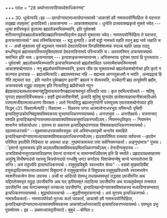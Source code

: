 +++
title = "28 अर्थान्तरत्वादिव्यपदेशाधिकरणम्"

+++
30. धूत्वेत्यादि।इह ---छान्दोग्याष्टमाध्यायोपान्तवाक्ये 'आकाशो हवै नामरूपयोर्निवहिता चे यदन्तरा तद्ब्रह्म तदमृतम्' इत्यादिरूपे।आकाशनामा -- आकाशशब्दवाचः। धुत्वेति प्राच्यवाक्य्प्रकृतो मुक्तो भवेत् --- धुत्वा शरीरमकृतं कृतात्मा ब्रह्यलोकमभिसम्भवनि, इति पूर्ववाक्ये शरीत्यागपूर्वकब्रह्यलोकशब्दितब्रह्याभिसम्भवितृत्वेन प्रकृतो मुक्तात्मा भवेत्। नामरूपयोर्निर्वहिता ते यदन्तरा, इत्यत्रत्यवात्यार्थः" कथं तस्मिन्नित्यत्राह -- बद्ध इत्यादि। असौ बद्धो नामरूपे वहति तदनु ब्रह्य भावे जहाति च व -- असौ मुक्तात्मा पूर्वं बद्धस्सन् नामरूपे देवदत्तादिनाम पिण्डविशेषात्मकं रुपञ्च वहति उवाह तदतु बन्धनिवृत्वं ब्रह्यभावापतिरूपमुक्तिदशायां देवदत्तादिनारूपे परित्यजति च। अतस्तस्मिन् अत्रत्यवाक्यार्थः समन्वित इति भावः। इत्यन्याय्यम् --- इत्याशङ्कनमन्याय्यनम्। अभिसम्भाव्यः पुरोक्त एवायं हि पुनरूपात्तः -- पूर्ववाक्ये ,ब्रह्यलोकमभिस्म्भवानि इत्यत्राभिसम्भाव्यो ब्रह्नलोशाब्दितः परमात्मैवायमस्मिन्वाक्ये आकाशशब्देनापातः। ननु ब्रह्नलोकमभिसम्भवानि, इत्यत्र जीव एव मुक्तावस्थो ब्रह्यलोकशब्देनोच्त इति कृतो न कल्ण्यत इत्यत्राह -- ब्रह्यत्वमित्यादि। ब्रह्यत्वमवस्था नहि -- बह्यभाव आगन्तुकधमौ न भवति , अन्यद्रद्रव्यं हि नैति तद्दव्यतां यतः , इति न्यायेन पूर्वमब्रह्यण इदानीं" ब्रह्यत्वं न सेत्यस्यति, यञ्चेदानीं ब्रह्य तत्पूर्वमपि ब्रह्यैव, अत्रत्यवाक्ये तद्धुह्य तदमृतम् इति नित्यासिद्धं ब्रह्यैवोच्यते नपुन र्ब्रह्यप्रसादचलब्धतत्समानशुद्धिमत्त्वरूपगौणब्रह्यत्वाश्रयभूतं वस्त्विति भावः। कृत एवमित्यत्रोच्यते -- श्रतिषु युगपत् ज्ञज्ञतादिर्विभक्तक्ष्च। ज्ञज्ञौं द्वावजावीशनीशौ, इत्यादि श्रुतिषु युगपदेव ज्ञत्वेशत्वाज्ञत्वानीशत्वादिधर्माः परमात्मजीवात्मासाधारणा विभक्ताः। अतो नित्यसिद्ध ब्रह्यत्वगुणयोगी परमपुरूष एवाराशशब्देनोच्यत इति सिद्धम्॥31. विक्ष्वात्मेत्यादि। विक्ष्वात्मा -- विक्ष्वस्य जगत आत्मात्वेनाधारभूतः यस्मिन्धौः पृथिवी इत्यादिमुण्डकोपनिषद्वाक्यविषयकस्य घुभ्वाघाधिकरणस्यायमर्थः। अनन्तभुमा -- अनन्तैक्ष्वर्यः। यत्रनान्यत् पश्यति इत्यादिच्छान्दोग्यसप्तमाध्यायवाक्यविषयकभूमाधिकरणार्थेऽयम्। नियमनधृतिकृत् -- नियमनेन शासनेन सर्वकार्याधारः। एतास्य वा अक्षरस्य इत्यादिबृह्दारणयक विषयकाक्षराधिकरणस्यायमर्थः। दह्यस्वाधारसर्वः" --सूक्ष्मस्वाधारकसर्ववस्तुकः उभे अस्मिन्धावापृथी अन्तरेव समाहिते इत्यादिच्छान्दोग्याष्टमाध्यायवाक्यविष्यकदहराधिकरणार्थेऽयम्। ह्यदयपरिमिता वस्थया सर्वयन्ता --हृदयेन परिमिता इयतीति निक्ष्चिता या अवस्था अङ््गुष्ठमात्रत्वरूपा तया सर्वनियमनकर्ता। अङ्गुष्ठमात्रः" पुरूषः। र्इशानो भूतभव्यस्य इति कठवल्लीवाक्यविषयकप्रमिताधिकरणार्थेऽयम्। देनादीनामुपास्यः -- अत्रादिशब्देनासुरराक्षसादिग्रहणम् देवानां दानवानां च सामान्यमधिदैवतम् इति हि स्मर्यते। प्रहृदादयक्ष्चमहत्तमा असुरेषु विभीषणादयो रक्षस्सु चित्रसेनादयो गन्धर्वेषु धण्टा कर्णादयः पिशाचेण्वन्येषु चान्ये भागवतोत्तमा हि सन्ति। अयं तदुपर्यपि इत्याघाधिकरणार्थः। वसुमुखविबुघैः स्वात्भावेन सेव्यः" -- वसवो मुखमादिर्येषां वसुरूद्रादित्यमरूत्साध्यरूपाणां विबुघानां ते वसुमुखास्तेच ते विबुघाक्ष्च वसुमुखविधास्तैः स्वात्मभावेन स्वशरीरकत्वेन सेव्यः उपास्यः। असौ वा आदित्यो देवमधु तधत्प्रथममभृतं तद्धसव उपजीवन्ति अथ यद्दिवतोयमभृतं तद्रुद्रा उपजीवान्ति अथ यत् तृतीयममृतं तदादित्या उपजीवन्ति अथ यञ्चतुर्थममृतं तन्मरूत उपजीवन्ति अथ यत्पञ्चमममृतं तत्त्साध्या उपजीवन्ति, इत्यादिच्छान्दोग्यवाक्यविषयकस्य मध्वादिण्वसम्भवात् इत्यधिकरणस्यायमर्थः। शूद्राघोपास्त्यनर्हः ---शुद्रदीनामुपासनानर्हः। अयं सुगस्य इत्यधिकरणार्थः। नामरूपैककर्ता-- नामरूपयोरेको मुरज्यः कर्ता व्याकर्ता, आकाशो हवै नामरूपयोर्निर्वहिता, इत्यादिच्छान्दोग्याष्टमाध्यायवाक्यविषयकस्य आकाशोऽर्थान्तरत्वादि इत्याघधिकरणस्यायमर्थः। एवम्भूतः प्रभुः पुरूषोत्तमः। इह -- प्रथमाध्यायतृतीयपादे। बुबुधे --बोघितः॥